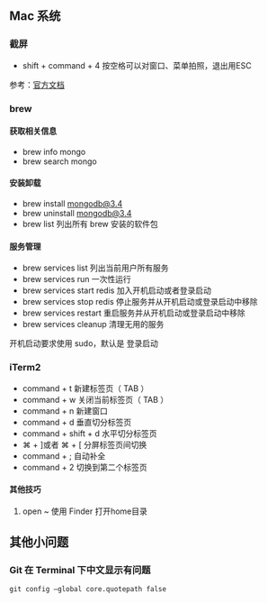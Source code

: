## Mac 系统

### 截屏

- shift + command + 4 按空格可以对窗口、菜单拍照，退出用ESC

参考：[官方文档](https://support.apple.com/zh-cn/HT201361)

### brew

#### 获取相关信息

- brew info mongo
- brew search mongo

#### 安装卸载

- brew install mongodb@3.4
- brew uninstall mongodb@3.4
- brew list 列出所有 brew 安装的软件包

#### 服务管理

- brew services list 列出当前用户所有服务
- brew services run 一次性运行
- brew services start redis 加入开机启动或者登录启动
- brew services stop redis 停止服务并从开机启动或登录启动中移除
- brew services restart 重启服务并从开机启动或登录启动中移除
- brew services cleanup 清理无用的服务

开机启动要求使用 sudo，默认是 登录启动

### iTerm2

- command + t 新建标签页（ TAB ）
- command + w 关闭当前标签页（ TAB ）
- command + n 新建窗口
- command + d 垂直切分标签页
- command + shift + d 水平切分标签页
- ⌘ + ]或者 ⌘ + [ 分屏标签页间切换
- command + ; 自动补全
- command + 2 切换到第二个标签页

#### 其他技巧

1. open ~ 使用 Finder 打开home目录

## 其他小问题

### Git 在 Terminal 下中文显示有问题

`git config –global core.quotepath false`
